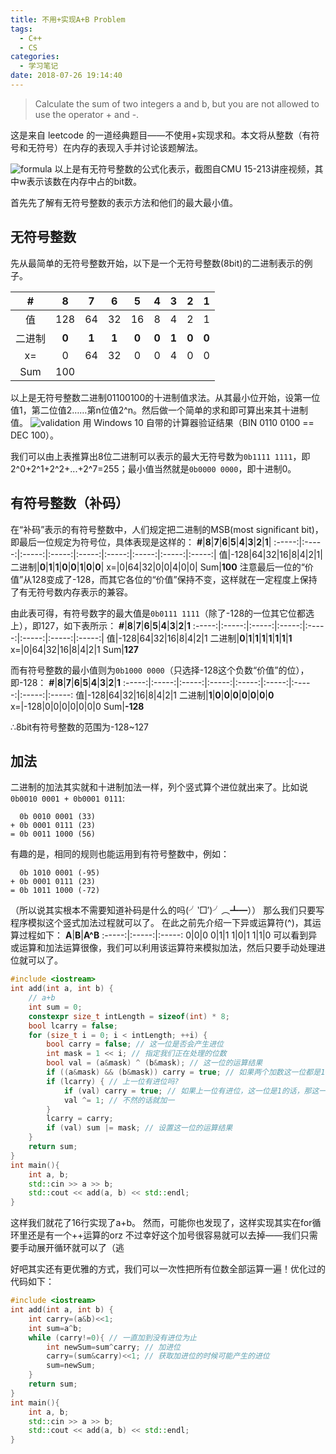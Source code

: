 ```yaml
---
title: 不用+实现A+B Problem
tags:
  - C++
  - CS
categories:
  - 学习笔记
date: 2018-07-26 19:14:40
---
```


> Calculate the sum of two integers a and b, but you are not allowed to use the operator + and -.

这是来自 leetcode 的一道经典题目——不使用+实现求和。本文将从整数（有符号和无符号）在内存的表现入手并讨论该题解法。

<!--more-->

![formula](https://i.loli.net/2018/07/26/5b59a35cb481e.png)
以上是有无符号整数的公式化表示，截图自CMU 15-213讲座视频，其中w表示该数在内存中占的bit数。

首先先了解有无符号整数的表示方法和他们的最大最小值。

## 无符号整数

先从最简单的无符号整数开始，以下是一个无符号整数(8bit)的二进制表示的例子。

| **#** | **8** | **7** | **6** | **5** | **4** | **3** | **2** | **1** | 
| :-----: | :-----: | :-----: | :-----: | :-----: | :-----: | :-----: | :-----: | :-----: |
| 值 | 128 | 64 | 32 | 16 | 8 | 4 | 2 | 1 |
|二进制|**0**|**1**|**1**|**0**|**0**|**1**|**0**|**0**| 
|x=|0|64|32|0|0|4|0|0|
|Sum|100
以上是无符号整数二进制01100100的十进制值求法。从其最小位开始，设第一位值1，第二位值2……第n位值2^n。然后做一个简单的求和即可算出来其十进制值。
![validation](https://i.loli.net/2018/07/26/5b59a1060e94e.png)
用 Windows 10 自带的计算器验证结果（BIN 0110 0100 == DEC 100）。

我们可以由上表推算出8位二进制可以表示的最大无符号数为`0b1111 1111`，即2^0+2^1+2^2+...+2^7=255；最小值当然就是`0b0000 0000`，即十进制0。

## 有符号整数（补码）

在“补码”表示的有符号整数中，人们规定把二进制的MSB(most significant bit)，即最后一位规定为符号位，具体表现是这样的：
**#**|**8**|**7**|**6**|**5**|**4**|**3**|**2**|**1**| 
:-----:|:-----:|:-----:|:-----:|:-----:|:-----:|:-----:|:-----:|:-----:|
值|-128|64|32|16|8|4|2|1| 
二进制|**0**|**1**|**1**|**0**|**0**|**1**|**0**|**0**| 
x=|0|64|32|0|0|4|0|0|
Sum|**100**
注意最后一位的“价值”从128变成了-128，而其它各位的“价值”保持不变，这样就在一定程度上保持了有无符号数内存表示的兼容。

由此表可得，有符号数字的最大值是`0b0111 1111`（除了-128的一位其它位都选上），即127，如下表所示：
**#**|**8**|**7**|**6**|**5**|**4**|**3**|**2**|**1**
:-----:|:-----:|:-----:|:-----:|:-----:|:-----:|:-----:|:-----:|
值|-128|64|32|16|8|4|2|1
二进制|**0**|**1**|**1**|**1**|**1**|**1**|**1**|**1**
x=|0|64|32|16|8|4|2|1
Sum|**127**

而有符号整数的最小值则为`0b1000 0000`（只选择-128这个负数“价值”的位），即-128：
**#**|**8**|**7**|**6**|**5**|**4**|**3**|**2**|**1**
:-----:|:-----:|:-----:|:-----:|:-----:|:-----:|:-----:|:-----:|:-----:
值|-128|64|32|16|8|4|2|1
二进制|**1**|**0**|**0**|**0**|**0**|**0**|**0**|**0**
x=|-128|0|0|0|0|0|0|0
Sum|**-128**

∴8bit有符号整数的范围为-128~127

## 加法

二进制的加法其实就和十进制加法一样，列个竖式算个进位就出来了。比如说`0b0010 0001 + 0b0001 0111`:
```
  0b 0010 0001 (33)
+ 0b 0001 0111 (23)
= 0b 0011 1000 (56)
```
有趣的是，相同的规则也能运用到有符号整数中，例如：
```
  0b 1010 0001 (-95)
+ 0b 0001 0111 (23)
= 0b 1011 1000 (-72)
```
（所以说其实根本不需要知道补码是什么的吗(╯‵□′)╯︵┻━））
那么我们只要写程序模拟这个竖式加法过程就可以了。
在此之前先介绍一下异或运算符(^)，其运算过程如下：
**A**|**B**|**A^B**
:-----:|:-----:|:-----:
0|0|0
0|1|1
1|0|1
1|1|0
可以看到异或运算和加法运算很像，我们可以利用该运算符来模拟加法，然后只要手动处理进位就可以了。
```cpp
#include <iostream>
int add(int a, int b) {
    // a+b
    int sum = 0;
    constexpr size_t intLength = sizeof(int) * 8;
    bool lcarry = false;
    for (size_t i = 0; i < intLength; ++i) {
        bool carry = false; // 这一位是否会产生进位
        int mask = 1 << i; // 指定我们正在处理的位数
        bool val = (a&mask) ^ (b&mask); // 这一位的运算结果
        if ((a&mask) && (b&mask)) carry = true; // 如果两个加数这一位都是1的话就会产生进位
        if (lcarry) { // 上一位有进位吗?
            if (val) carry = true; // 如果上一位有进位，这一位是1的话，那这一位也会产生进位
            val ^= 1; // 不然的话就加一
        }
        lcarry = carry;
        if (val) sum |= mask; // 设置这一位的运算结果
    }
    return sum;
}
int main(){
    int a, b;
    std::cin >> a >> b;
    std::cout << add(a, b) << std::endl;
}
```
这样我们就花了16行实现了a+b。
然而，可能你也发现了，这样实现其实在for循环里还是有一个++运算的orz
不过幸好这个加号很容易就可以去掉——我们只需要手动展开循环就可以了（逃

好吧其实还有更优雅的方式，我们可以一次性把所有位数全部运算一遍！优化过的代码如下：
```cpp
#include <iostream>
int add(int a, int b) {
    int carry=(a&b)<<1;
    int sum=a^b;
    while (carry!=0){ // 一直加到没有进位为止
        int newSum=sum^carry; // 加进位
        carry=(sum&carry)<<1; // 获取加进位的时候可能产生的进位
        sum=newSum;
    }
    return sum;
}
int main(){
    int a, b;
    std::cin >> a >> b;
    std::cout << add(a, b) << std::endl;
}
```
